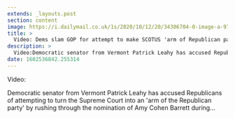 ```yaml
--- 
extends: _layouts.post 
section: content 
image: https://i.dailymail.co.uk/1s/2020/10/12/20/34306704-0-image-a-97_1602531960362.jpg 
title: > 
  Video: Dems slam GOP for attempt to make SCOTUS 'arm of Republican party' 
description: > 
  Video:Democratic senator from Vermont Patrick Leahy has accused Republicans of attempting to turn the Supreme Court into an 'arm of the Republican party' by rushing through the nomination of Amy Cohen Barrett during... 
date: 1602536842.255314 
--- 
```

Video:

Democratic senator from Vermont Patrick Leahy has accused Republicans of attempting to turn the Supreme Court into an 'arm of the Republican party' by rushing through the nomination of Amy Cohen Barrett during...